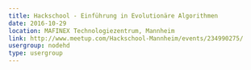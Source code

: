 ```yaml
---
title: Hackschool - Einführung in Evolutionäre Algorithmen
date: 2016-10-29
location: MAFINEX Technologiezentrum, Mannheim
link: http://www.meetup.com/Hackschool-Mannheim/events/234990275/
usergroup: nodehd
type: usergroup
---
```

